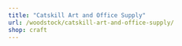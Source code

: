 ```yaml
---
title: "Catskill Art and Office Supply"
url: /woodstock/catskill-art-and-office-supply/
shop: craft
---
```

